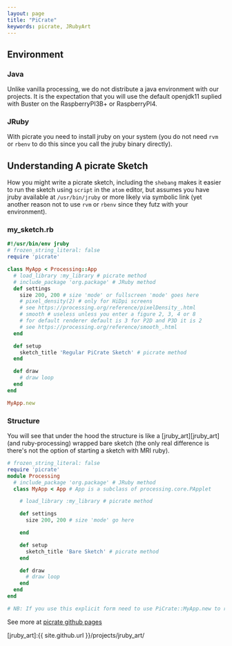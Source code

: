 ```yaml
---
layout: page
title: "PiCrate"
keywords: picrate, JRubyArt
---
```


## Environment ##

### Java ###

Unlike vanilla processing, we do not distribute a java environment with our projects. It is the expectation that you will use the default openjdk11 suplied with Buster on the RaspberryPI3B+ or RaspberryPI4.

### JRuby ###

With picrate you need to install jruby on your system (you do not need `rvm` or `rbenv` to do this since you call the jruby binary directly).

## Understanding A picrate Sketch ##

How you might write a picrate sketch, including the `shebang` makes it easier to run the sketch using `script` in the `atom` editor, but assumes you have jruby available at `/usr/bin/jruby` or more likely via symbolic link (yet another reason not to use `rvm` or `rbenv` since they futz with your environment).

### my_sketch.rb ###

```ruby
#!/usr/bin/env jruby
# frozen_string_literal: false
require 'picrate'

class MyApp < Processing::App
  # load_library :my_library # picrate method
  # include_package 'org.package' # JRuby method
  def settings
    size 200, 200 # size 'mode' or fullscreen 'mode' goes here
    # pixel_density(2) # only for HiDpi screens
    # see https://processing.org/reference/pixelDensity_.html
    # smooth # useless unless you enter a figure 2, 3, 4 or 8
    # for default renderer default is 3 for P2D and P3D it is 2
    # see https://processing.org/reference/smooth_.html
  end

  def setup
    sketch_title 'Regular PiCrate Sketch' # picrate method
  end

  def draw
    # draw loop
  end
end

MyApp.new
```

### Structure ###

You will see that under the hood the structure is like a [jruby_art][jruby_art] (and ruby-processing) wrapped bare sketch (the only real difference is there's not the option of starting a sketch with MRI ruby).

```ruby
# frozen_string_literal: false
require 'picrate'
module Processing
  # include_package 'org.package' # JRuby method
  class MyApp < App # App is a subclass of processing.core.PApplet

    # load_library :my_library # picrate method

    def settings
      size 200, 200 # size 'mode' go here

    end

    def setup
      sketch_title 'Bare Sketch' # picrate method
    end

    def draw
      # draw loop
    end    
  end  
end

# NB: If you use this explicit form need to use PiCrate::MyApp.new to run sketch
```

See more at [picrate github pages][github_pages]

[github_pages]:https://ruby-processing.github.io/PiCrate/
[jruby_art]:{{ site.github.url }}/projects/jruby_art/
